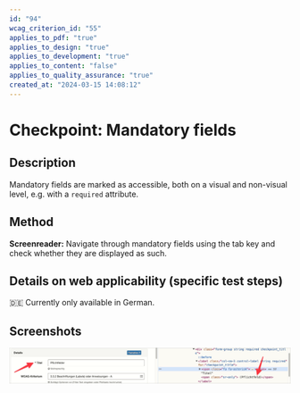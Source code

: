 ```yaml
---
id: "94"
wcag_criterion_id: "55"
applies_to_pdf: "true"
applies_to_design: "true"
applies_to_development: "true"
applies_to_content: "false"
applies_to_quality_assurance: "true"
created_at: "2024-03-15 14:08:12"
---
```


# Checkpoint: Mandatory fields

## Description

Mandatory fields are marked as accessible, both on a visual and non-visual level, e.g. with a `required` attribute.

## Method

**Screenreader:** Navigate through mandatory fields using the tab key and check whether they are displayed as such.

## Details on web applicability (specific test steps)

🇩🇪 Currently only available in German.

## Screenshots

![Pflichtfeld in A4AA](images/pflichtfeld-in-a4aa.png)